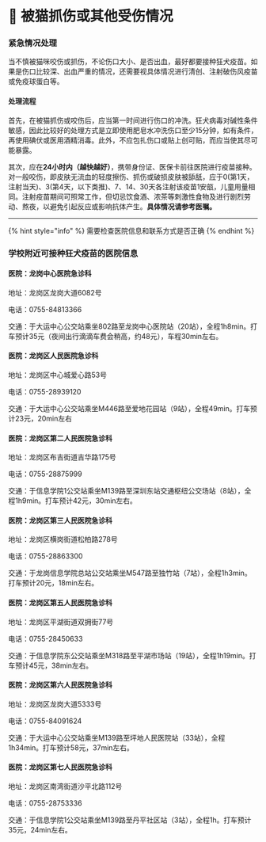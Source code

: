 # 🤕 被猫抓伤或其他受伤情况

### 紧急情况处理

当不慎被猫咪咬伤或抓伤，不论伤口大小、是否出血，最好都要接种狂犬疫苗。如果是伤口比较深、出血严重的情况，还需要视具体情况进行清创、注射破伤风疫苗或免疫球蛋白等。

#### 处理流程

首先，在被猫抓伤或咬伤后，应当第一时间进行伤口的冲洗。狂犬病毒对碱性条件敏感，因此比较好的处理方式是立即使用肥皂水冲洗伤口至少15分钟，如有条件，再使用碘伏或医用酒精消毒。此外，不应包扎伤口或贴上创可贴，而应当使其尽可能暴露。

其次，应在**24小时内（越快越好）**，携带身份证、医保卡前往医院进行疫苗接种。对一般咬伤，即皮肤无流血的轻度擦伤、抓伤或破损皮肤被舔舐，应于0(第1天，注射当天)、3(第4天，以下类推)、7、14、30天各注射该疫苗1安瓿，儿童用量相同。注射疫苗期间可照常工作，但切忌饮食酒、浓茶等刺激性食物及进行剧烈劳动、熬夜，以避免引起反应或影响抗体产生。**具体情况请参考医嘱。**

****

{% hint style="info" %}
需要检查医院信息和联系方式是否正确
{% endhint %}

### 学校附近可接种狂犬疫苗的医院信息

#### 医院：龙岗中心医院急诊科&#x20;

地址：龙岗区龙岗大道6082号&#x20;

电话：0755-84813366&#x20;

交通：于大运中心公交站乘坐802路至龙岗中心医院站（20站），全程1h8min。打车预计35元（夜间出行滴滴车费会稍高，约48元），车程30min左右。

#### 医院：龙岗区人民医院急诊科&#x20;

地址：龙岗区中心城爱心路53号&#x20;

电话：0755-28939120&#x20;

交通：于大运中心公交站乘坐M446路至爱地花园站（9站），全程49min。打车预计23元，20min左右

#### 医院：龙岗区第二人民医院急诊科&#x20;

地址：龙岗区布吉街道吉华路175号&#x20;

电话：0755-28875999&#x20;

交通：于信息学院1公交站乘坐M139路至深圳东站交通枢纽公交场站（8站），全程1h9min。打车预计42元，30min左右。

#### 医院：龙岗区第三人民医院急诊科&#x20;

地址：龙岗区横岗街道松柏路278号&#x20;

电话：0755-28863300&#x20;

交通：于龙岗信息学院总站公交站乘坐M547路至独竹站（7站），全程1h3min。打车预计20元，18min左右。

#### 医院：龙岗区第五人民医院急诊科&#x20;

地址：龙岗区平湖街道双拥街77号&#x20;

电话：0755-28450633&#x20;

交通：于信息学院东公交站乘坐M318路至平湖市场站（19站），全程1h19min。打车预计45元，38min左右。

#### 医院：龙岗区第六人民医院急诊科&#x20;

地址：龙岗区龙岗大道5333号&#x20;

电话：0755-84091624&#x20;

交通：于大运中心公交站乘坐M139路至坪地人民医院站（33站），全程1h34min。打车预计58元，37min左右。

#### 医院：龙岗区第七人民医院急诊科&#x20;

地址：龙岗区南湾街道沙平北路112号&#x20;

电话：0755-28753336&#x20;

交通：于信息学院1公交站乘坐M139路至丹平社区站（3站），全程1h。打车预计35元，24min左右。
